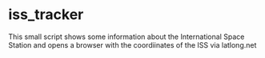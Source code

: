 # iss_tracker
This small script shows some information about the International Space Station and opens a browser with the coordiinates of the ISS via latlong.net
